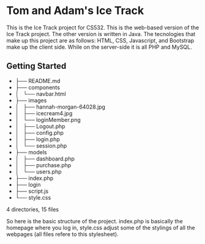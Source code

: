 # Tom and Adam's Ice Track

This is the Ice Track project for CS532. This is the web-based version of the Ice Track project. The other version is written in Java. The tecnologies that make up this project are as follows: HTML, CSS, Javascript, and Bootstrap make up the client side. While on the server-side it is all PHP and MySQL. 

## Getting Started

+ ├── README.md
+ ├── components
+ │   └── navbar.html
+ ├── images
+ │   ├── hannah-morgan-64028.jpg
+ │   ├── icecream4.jpg
+ │   └── loginMember.png
+ │   ├── Logout.php
+ │   ├── config.php
+ │   ├── login.php
+ │   └── session.php
+ ├── models
+ │   ├── dashboard.php
+ │   ├── purchase.php
+ │   └── users.php
+ ├── index.php
+ ├── login
+ ├── script.js
+ └── style.css

4 directories, 15 files

So here is the basic structure of the project. index.php is basically the homepage where you log in, style.css adjust some of the stylings of all the webpages (all files refere to this stylesheet).
